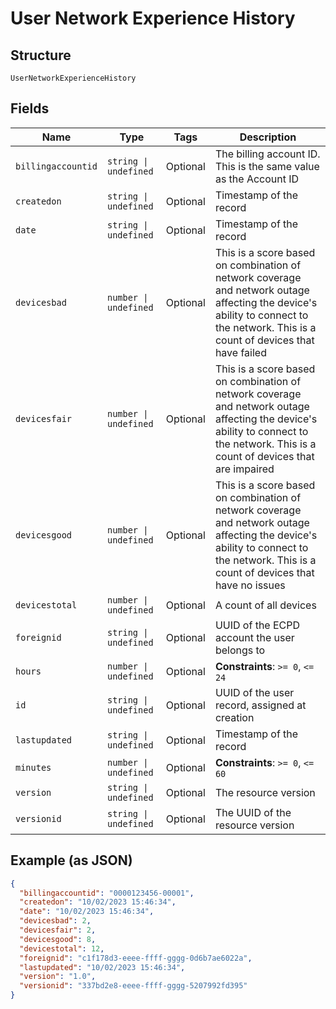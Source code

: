 
# User Network Experience History

## Structure

`UserNetworkExperienceHistory`

## Fields

| Name | Type | Tags | Description |
|  --- | --- | --- | --- |
| `billingaccountid` | `string \| undefined` | Optional | The billing account ID. This is the same value as the Account ID |
| `createdon` | `string \| undefined` | Optional | Timestamp of the record |
| `date` | `string \| undefined` | Optional | Timestamp of the record |
| `devicesbad` | `number \| undefined` | Optional | This is a score based on combination of network coverage and network outage affecting the device's ability to connect to the network. This is a count of devices that have failed |
| `devicesfair` | `number \| undefined` | Optional | This is a score based on combination of network coverage and network outage affecting the device's ability to connect to the network. This is a count of devices that are impaired |
| `devicesgood` | `number \| undefined` | Optional | This is a score based on combination of network coverage and network outage affecting the device's ability to connect to the network. This is a count of devices that have no issues |
| `devicestotal` | `number \| undefined` | Optional | A count of all devices |
| `foreignid` | `string \| undefined` | Optional | UUID of the ECPD account the user belongs to |
| `hours` | `number \| undefined` | Optional | **Constraints**: `>= 0`, `<= 24` |
| `id` | `string \| undefined` | Optional | UUID of the user record, assigned at creation |
| `lastupdated` | `string \| undefined` | Optional | Timestamp of the record |
| `minutes` | `number \| undefined` | Optional | **Constraints**: `>= 0`, `<= 60` |
| `version` | `string \| undefined` | Optional | The resource version |
| `versionid` | `string \| undefined` | Optional | The UUID of the resource version |

## Example (as JSON)

```json
{
  "billingaccountid": "0000123456-00001",
  "createdon": "10/02/2023 15:46:34",
  "date": "10/02/2023 15:46:34",
  "devicesbad": 2,
  "devicesfair": 2,
  "devicesgood": 8,
  "devicestotal": 12,
  "foreignid": "c1f178d3-eeee-ffff-gggg-0d6b7ae6022a",
  "lastupdated": "10/02/2023 15:46:34",
  "version": "1.0",
  "versionid": "337bd2e8-eeee-ffff-gggg-5207992fd395"
}
```

